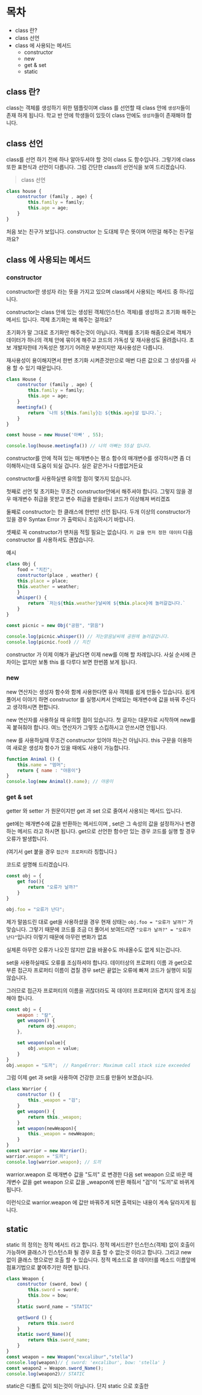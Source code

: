 # 목차
- class 란?
- class 선언
- class 에 사용되는 메서드
    - constructor
    - new
    - get & set
    - static

## class 란?
class는 객체를 생성하기 위한 템플릿이며 class 를 선언할 때 class 안에 `생성자`들이 존재 하게 됩니다. 학교 반 안에 학생들이 있듯이 class 안에도 `생성자`들이 존재해야 합니다.

## class 선언
class를 선언 하기 전에 하나 알아두셔야 할 것이 class 도 함수입니다. 그렇기에 class또한 표현식과 선언이 다릅니다. 그럼 간단한 class의 선언식을 보여 드리겠습니다.

> class 선언

```js
class house {
    constructor (family , age) {
        this.family = family;
        this.age = age;
    }
}
```
처음 보는 친구가 보입니다. constructor 는 도대체 무슨 뜻이며 어떤걸 해주는 친구일까요?

## class 에 사용되는 메서드

### constructor
constructor란 생성자 라는 뜻을 가지고 있으며 class에서 사용되는 메서드 중 하나입니다.

constructor는 class 안에 있는 생성된 객체(인스턴스 객체)를 생성하고 초기화 해주는 메서드 입니다. 객체 초기화는 왜 해주는 걸까요?

초기화가 말 그대로 초기화만 해주는것이 아닙니다. 객체를 초기화 해줌으로써 객체가 데이터가 하나의 객체 안에 묶이게 해주고 코드의 가독성 및 재사용성도 올려줍니다. 초보 개발자한테 가독성은 챙기기 어려운 부분이지만 재사용성은 다릅니다.

재사용성이 용이해지면서 한번 초기화 시켜준것만으로 매번 다른 값으로 그 생성자를 사용 할 수 있기 때문입니다.

```js
class House {
    constructor (family , age) {
        this.family = family;
        this.age = age;
    }
    meetingfa() {
        return `나의 ${this.family}는 ${this.age}살 입니다.`;
    }
}

const house = new House('아빠' , 55);

console.log(house.meetingfa()) // 나의 아빠는 55살 입니다.
```

constructor를 안에 적혀 있는 매개변수는 평소 함수의 매개변수를 생각하시면 좀 더 이해하시는데 도움이 되실 겁니다. 실은 같은거나 다름없거든요

constructor를 사용하실땐 유의할 점이 몇가지 있습니다. 

첫째로 선언 및 초기화는 무조건 constructor안에서 해주셔야 합니다. 그렇지 않을 경우 매개변수 취급을 못받고 변수 취급을 받을테니 코드가 이상해져 버리겠죠

둘째로 constructor는 한 클래스에 한번만 선언 됩니다.
두개 이상의 constructor가 있을 경우 Syntax Error 가 출력되니 조심하시기 바랍니다.

셋째로 꼭 constructor가 맨처음 적힐 필요는 없습니다. `키 값을 먼저 정한 데이터` 다음 constructor 를 사용하셔도 괜찮습니다.

예시
```js
class Obj {
    food = "치킨";
    constructor(place , weather) {
    this.place = place;
    this.weather = weather;
    }
    whisper() {
        return `저는${this.weather}날씨에 ${this.place}에 놀러갈겁니다.`
    }
}

const picnic = new Obj("공원", "맑음")

console.log(picnic.whisper()) // 저는맑음날씨에 공원에 놀러갈겁니다.
console.log(picnic.food) // 치킨
```

constructor 가 이제 이해가 끝났다면 이제 new를 이해 할 차례입니다. 사실 순서에 큰 차이는 없지만 보통 this 를 다루다 보면 한번쯤 보게 됩니다.
### new

new 연산자는 생성자 함수와 함께 사용한다면 유사 객체를 쉽게 만들수 있습니다. 쉽게 풀어서 이야기 하면 constructor 를 실행시켜서 안에있는 매개변수에 값을 바꿔 주신다고 생각하시면 편합니다.

new 연산자를 사용하실 때 유의할 점이 있습니다. 첫 글자는 대문자로 시작하며 new를 꼭 붙혀줘야 합니다. 여느 연산자가 그렇듯 스킵하시고 안쓰시면 안됩니다.

new 를 사용하실때 무조건 constructor 있어야 하는건 아닙니다. this 구문을 이용하여 새로운 생성자 함수가 있을 때에도 사용이 가능합니다.
```js
function Animal () {
    this.name = "멈머";
    return { name : "야옹이"}
}
console.log(new Animal().name); // 야옹이
```

### get & set

getter 와 setter 가 원문이지만 get 과 set 으로 줄여서 사용되는 메서드 입니다.

get에는 매개변수에 값을 반환하는 메서드이며 , set은 그 속성의 값을 설정하거나 변경하는 메서드 라고 하시면 됩니다. get으로 선언한 함수만 있는 경우 코드를 실행 할 경우 오류가 발생합니다.

(여기서 get 붙을 경우 `접근자 프로퍼티`라 칭합니다.)

코드로 설명해 드리겠습니다.

```js
const obj = {
    get foo(){
        return "오류가 날까?"
    }
}

obj.foo = "오류가 난다";
```
제가 말씀드린 대로 get을 사용하셨을 경우 현재 상태는 `obj.foo = "오류가 날까?"` 가 맞습니다. 그렇기 때문에 코드를 조금 더 풀어서 보여드리면 `"오류가 날까?" = "오류가 난다"`입니다 이렇기 때문에 아무런 변화가 없죠

실제론 아무런 오류가 나오진 않지만 값을 바꿀수도 꺼내올수도 없게 되는겁니다.

set을 사용하실때도 오류를 조심하셔야 합니다. 데이터상의 프로퍼티 이름 과 get으로 부른 접근자 프로퍼티 이름이 겹칠 경우 set은 끝없는 오류에 빠져 코드가 실행이 되질 않습니다.

그러므로 접근자 프로퍼티의 이름을 귀찮더라도 꼭 데이터 프로퍼티와 겹치지 않게 조심해야 합니다.

```js
const obj = {
    weapon : "칼",
    get weapon() {
        return obj.weapon;
    },

    set weapon(value){
        obj.weapon = value;
    }
}
obj.weapon = "도끼";  // RangeError: Maximum call stack size exceeded
```
그럼 이제 get 과 set을 사용하여 건강한 코드를 만들어 보겠습니다.

```js
class Warrior {
    constructor () {
        this._weapon = "검";
    }
    get weapon() {
        return this._weapon;
    }
    set weapon(newWeapon){
        this._weapon = newWeapon;
    }
}
const warrior = new Warrior();
warrior.weapon = "도끼";
console.log(warrior.weapon); // 도끼
```
warrior.weapon 로 매개변수 값을 "도끼" 로 변경한 다음 set weapon 으로 바꾼 매개변수 값을 get weapon 으로 값을 _weapon에 반환 해줘서 "검"이 "도끼"로 바뀌게 됩니다.

이런식으로 warrior.weapon 에 값만 바꿔주게 되면 출력되는 내용이 계속 달라지게 됩니다.

## static
static 의 정의는 정적 메서드 라고 합니다. 정적 메서드란? 인스턴스(객체) 없이 호출이 가능하며 클래스가 인스턴스화 될 경우 호출 할 수 없는것 이라고 합니다. 그리고 new 없이 클래스 명으로만 호출 할 수 있습니다. 정적 메소드로 쓸 데이터를 메소드 이름앞에 점표기법으로 붙여주기만 하면 됩니다.

```js
class Weapon {
    constructor (sword, bow) {
        this.sword = sword;
        this.bow = bow;
    }
    static sword_name = "STATIC"

    getSword () {
        return this.sword
    }
    static sword_Name(){
        return this.sword_name;
    }
}
const weapon = new Weapon("excalibur","stella")
console.log(weapon)// { sword: 'excalibur', bow: 'stella' }
const weapon2 = Weapon.sword_Name();
console.log(weapon2)// STATIC
```
static은 디폴트 값이 되는것이 아닙니다. 단지 static 으로 호출한 

